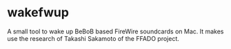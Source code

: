 # wakefwup
A small tool to wake up BeBoB based FireWire soundcards on Mac. It makes use the research of Takashi Sakamoto of the FFADO project.
